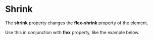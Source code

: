 # Shrink

The **shrink** property changes the **flex-shrink** property of the element.

Use this in conjunction with **flex** property, like the example below.